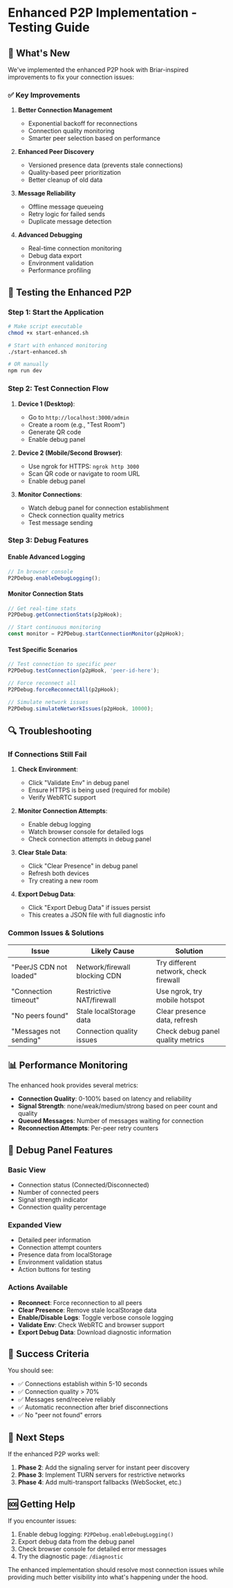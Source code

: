 # Enhanced P2P Implementation - Testing Guide

## 🎯 What's New

We've implemented the enhanced P2P hook with Briar-inspired improvements to fix your connection issues:

### ✅ Key Improvements

1. **Better Connection Management**
   - Exponential backoff for reconnections
   - Connection quality monitoring
   - Smarter peer selection based on performance

2. **Enhanced Peer Discovery**
   - Versioned presence data (prevents stale connections)
   - Quality-based peer prioritization
   - Better cleanup of old data

3. **Message Reliability**
   - Offline message queueing
   - Retry logic for failed sends
   - Duplicate message detection

4. **Advanced Debugging**
   - Real-time connection monitoring
   - Debug data export
   - Environment validation
   - Performance profiling

## 🧪 Testing the Enhanced P2P

### Step 1: Start the Application
```bash
# Make script executable
chmod +x start-enhanced.sh

# Start with enhanced monitoring
./start-enhanced.sh

# OR manually
npm run dev
```

### Step 2: Test Connection Flow

1. **Device 1 (Desktop)**:
   - Go to `http://localhost:3000/admin`
   - Create a room (e.g., "Test Room")
   - Generate QR code
   - Enable debug panel

2. **Device 2 (Mobile/Second Browser)**:
   - Use ngrok for HTTPS: `ngrok http 3000`
   - Scan QR code or navigate to room URL
   - Enable debug panel

3. **Monitor Connections**:
   - Watch debug panel for connection establishment
   - Check connection quality metrics
   - Test message sending

### Step 3: Debug Features

#### Enable Advanced Logging
```javascript
// In browser console
P2PDebug.enableDebugLogging();
```

#### Monitor Connection Stats
```javascript
// Get real-time stats
P2PDebug.getConnectionStats(p2pHook);

// Start continuous monitoring
const monitor = P2PDebug.startConnectionMonitor(p2pHook);
```

#### Test Specific Scenarios
```javascript
// Test connection to specific peer
P2PDebug.testConnection(p2pHook, 'peer-id-here');

// Force reconnect all
P2PDebug.forceReconnectAll(p2pHook);

// Simulate network issues
P2PDebug.simulateNetworkIssues(p2pHook, 10000);
```

## 🔍 Troubleshooting

### If Connections Still Fail

1. **Check Environment**:
   - Click "Validate Env" in debug panel
   - Ensure HTTPS is being used (required for mobile)
   - Verify WebRTC support

2. **Monitor Connection Attempts**:
   - Enable debug logging
   - Watch browser console for detailed logs
   - Check connection attempts in debug panel

3. **Clear Stale Data**:
   - Click "Clear Presence" in debug panel
   - Refresh both devices
   - Try creating a new room

4. **Export Debug Data**:
   - Click "Export Debug Data" if issues persist
   - This creates a JSON file with full diagnostic info

### Common Issues & Solutions

| Issue | Likely Cause | Solution |
|-------|-------------|----------|
| "PeerJS CDN not loaded" | Network/firewall blocking CDN | Try different network, check firewall |
| "Connection timeout" | Restrictive NAT/firewall | Use ngrok, try mobile hotspot |
| "No peers found" | Stale localStorage data | Clear presence data, refresh |
| "Messages not sending" | Connection quality issues | Check debug panel quality metrics |

## 📊 Performance Monitoring

The enhanced hook provides several metrics:

- **Connection Quality**: 0-100% based on latency and reliability
- **Signal Strength**: none/weak/medium/strong based on peer count and quality
- **Queued Messages**: Number of messages waiting for connection
- **Reconnection Attempts**: Per-peer retry counters

## 🐛 Debug Panel Features

### Basic View
- Connection status (Connected/Disconnected)
- Number of connected peers
- Signal strength indicator
- Connection quality percentage

### Expanded View
- Detailed peer information
- Connection attempt counters
- Presence data from localStorage
- Environment validation status
- Action buttons for testing

### Actions Available
- **Reconnect**: Force reconnection to all peers
- **Clear Presence**: Remove stale localStorage data
- **Enable/Disable Logs**: Toggle verbose console logging
- **Validate Env**: Check WebRTC and browser support
- **Export Debug Data**: Download diagnostic information

## 🎯 Success Criteria

You should see:
- ✅ Connections establish within 5-10 seconds
- ✅ Connection quality > 70%
- ✅ Messages send/receive reliably
- ✅ Automatic reconnection after brief disconnections
- ✅ No "peer not found" errors

## 🚀 Next Steps

If the enhanced P2P works well:

1. **Phase 2**: Add the signaling server for instant peer discovery
2. **Phase 3**: Implement TURN servers for restrictive networks
3. **Phase 4**: Add multi-transport fallbacks (WebSocket, etc.)

## 🆘 Getting Help

If you encounter issues:

1. Enable debug logging: `P2PDebug.enableDebugLogging()`
2. Export debug data from the debug panel
3. Check browser console for detailed error messages
4. Try the diagnostic page: `/diagnostic`

The enhanced implementation should resolve most connection issues while providing much better visibility into what's happening under the hood.
